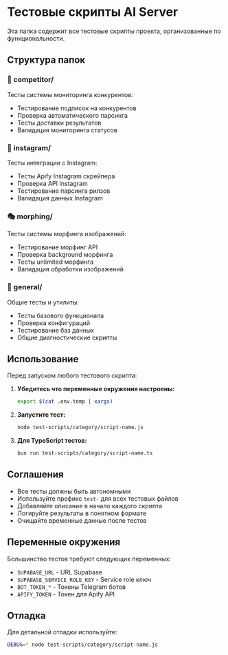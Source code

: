 # Тестовые скрипты AI Server

Эта папка содержит все тестовые скрипты проекта, организованные по функциональности.

## Структура папок

### 🏢 competitor/
Тесты системы мониторинга конкурентов:
- Тестирование подписок на конкурентов
- Проверка автоматического парсинга  
- Тесты доставки результатов
- Валидация мониторинга статусов

### 📱 instagram/
Тесты интеграции с Instagram:
- Тесты Apify Instagram скрейпера
- Проверка API Instagram
- Тестирование парсинга рилзов
- Валидация данных Instagram

### 🎭 morphing/
Тесты системы морфинга изображений:
- Тестирование морфинг API
- Проверка background морфинга
- Тесты unlimited морфинга
- Валидация обработки изображений

### 🔧 general/
Общие тесты и утилиты:
- Тесты базового функционала
- Проверка конфигураций
- Тестирование баз данных
- Общие диагностические скрипты

## Использование

Перед запуском любого тестового скрипта:

1. **Убедитесь что переменные окружения настроены:**
   ```bash
   export $(cat .env.temp | xargs)
   ```

2. **Запустите тест:**
   ```bash
   node test-scripts/category/script-name.js
   ```

3. **Для TypeScript тестов:**
   ```bash
   bun run test-scripts/category/script-name.ts
   ```

## Соглашения

- Все тесты должны быть автономными
- Используйте префикс `test-` для всех тестовых файлов
- Добавляйте описание в начало каждого скрипта
- Логируйте результаты в понятном формате
- Очищайте временные данные после тестов

## Переменные окружения

Большинство тестов требуют следующих переменных:
- `SUPABASE_URL` - URL Supabase
- `SUPABASE_SERVICE_ROLE_KEY` - Service role ключ
- `BOT_TOKEN_*` - Токены Telegram ботов
- `APIFY_TOKEN` - Токен для Apify API

## Отладка

Для детальной отладки используйте:
```bash
DEBUG=* node test-scripts/category/script-name.js
```